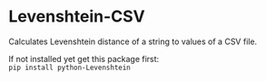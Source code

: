 # Levenshtein-CSV

Calculates Levenshtein distance of a string to values of a CSV file.

If not installed yet get this package first:  
`pip install python-Levenshtein`
